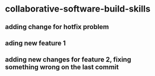 # collaborative-software-build-skills

## adding change for hotfix problem

## ading new feature 1

## adding new changes for feature 2, fixing something wrong on the last commit 
